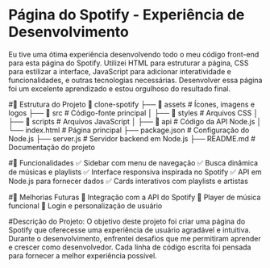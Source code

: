 # Página do Spotify - Experiência de Desenvolvimento
Eu tive uma ótima experiência desenvolvendo todo o meu código front-end para esta página do Spotify. 
Utilizei HTML para estruturar a página, CSS para estilizar a interface, JavaScript para adicionar interatividade e funcionalidades, e outras tecnologias necessárias. Desenvolver essa página foi um excelente aprendizado e estou orgulhoso do resultado final.

#📂 Estrutura do Projeto
📂 clone-spotify
 ├── 📁 assets          # Ícones, imagens e logos
 ├── 📁 src             # Código-fonte principal
 │   ├── 📁 styles      # Arquivos CSS
 │   ├── 📁 scripts     # Arquivos JavaScript
 │   ├── 📁 api         # Código da API Node.js
 │   └── index.html     # Página principal
 ├── package.json       # Configuração do Node.js
 ├── server.js          # Servidor backend em Node.js
 ├── README.md          # Documentação do projeto

#🎯 Funcionalidades
✅ Sidebar com menu de navegação 
✅ Busca dinâmica de músicas e playlists 
✅ Interface responsiva inspirada no Spotify 
✅ API em Node.js para fornecer dados 
✅ Cards interativos com playlists e artistas

#🌟 Melhorias Futuras
🔹 Integração com a API do Spotify
🔹 Player de música funcional
🔹 Login e personalização de usuário

#Descrição do Projeto:
O objetivo deste projeto foi criar uma página do Spotify que oferecesse uma experiência de usuário agradável e intuitiva. Durante o desenvolvimento, enfrentei desafios que me permitiram aprender e crescer como desenvolvedor. Cada linha de código escrita foi pensada para fornecer a melhor experiência possível.

